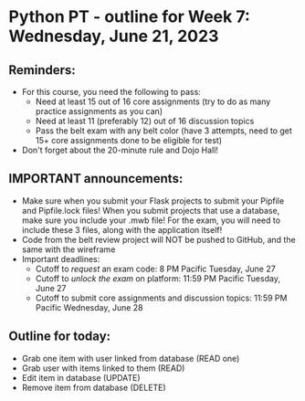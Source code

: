 # Python PT - outline for Week 7: Wednesday, June 21, 2023

## Reminders:
- For this course, you need the following to pass:
    - Need at least 15 out of 16 core assignments (try to do as many practice assignments as you can)
    - Need at least 11 (preferably 12) out of 16 discussion topics
    - Pass the belt exam with any belt color (have 3 attempts, need to get 15+ core assignments done to be eligible for test)
- Don't forget about the 20-minute rule and Dojo Hall!

## IMPORTANT announcements:
- Make sure when you submit your Flask projects to submit your Pipfile and Pipfile.lock files!  When you submit projects that use a database, make sure you include your .mwb file!  For the exam, you will need to include these 3 files, along with the application itself!
- Code from the belt review project will NOT be pushed to GitHub, and the same with the wireframe
- Important deadlines:
    - Cutoff to *request* an exam code: 8 PM Pacific Tuesday, June 27
    - Cutoff to *unlock the exam* on platform: 11:59 PM Pacific Tuesday, June 27
    - Cutoff to submit core assignments and discussion topics: 11:59 PM Pacific Wednesday, June 28

## Outline for today:
- Grab one item with user linked from database (READ one)
- Grab user with items linked to them (READ)
- Edit item in database (UPDATE)
- Remove item from database (DELETE)